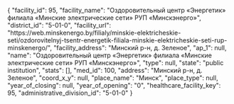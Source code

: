 {
    "facility_id": 95,
    "facility_name": "Оздоровительный центр «Энергетик» филиала «Минские электрические сети» РУП «Минскэнерго»",
    "district_id": "5-01-0",
    "facility_url": "https:\/\/web.minskenergo.by\/filialy\/minskie-elektricheskie-seti\/ozdorovitelnyj-tsentr-energetik-filiala-minskie-elektricheskie-seti-rup-minskenergo\/",
    "facility_address": "Минский р-н, д. Зеленое",
    "ap_1": null,
    "name": "Оздоровительный центр «Энергетик» филиала «Минские электрические сети» РУП «Минскэнерго»",
    "type": null,
    "state": "public institution",
    "stats": [],
    "med_id": 100,
    "address": "Минский р-н, д. Зеленое",
    "coord_x_y": null,
    "place_name": "Минск",
    "place_type": null,
    "year_of_closing": null,
    "year_of_opening": "0",
    "healthcare_facility_key": 95,
    "administrative_division_id": "5-01-0"
}